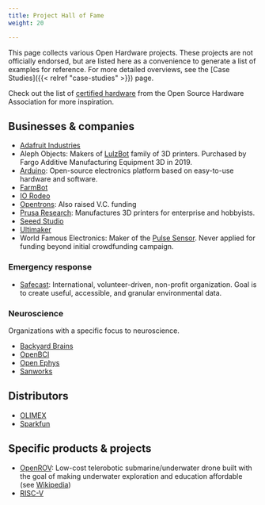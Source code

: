 ```yaml
---
title: Project Hall of Fame
weight: 20

---
```


This page collects various Open Hardware projects.
These projects are not officially endorsed, but are listed here as a convenience to generate a list of examples for reference.
For more detailed overviews, see the [Case Studies]({{< relref "case-studies" >}}) page.

Check out the list of [certified hardware](https://certification.oshwa.org/list.html) from the Open Source Hardware Association for more inspiration.


## Businesses & companies

* [Adafruit Industries](https://www.adafruit.com/)
* Aleph Objects:
  Makers of [LulzBot](https://www.lulzbot.com/about) family of 3D printers.
  Purchased by Fargo Additive Manufacturing Equipment 3D in 2019.
* [Arduino](https://www.arduino.cc/en/Main/FAQ):
  Open-source electronics platform based on easy-to-use hardware and software.
* [FarmBot](https://farm.bot/)
* [IO Rodeo](https://iorodeo.com/pages/about-us)
* [Opentrons](https://www.opentrons.com/):
  Also raised V.C. funding
* [Prusa Research](https://www.prusa3d.com/):
  Manufactures 3D printers for enterprise and hobbyists.
* [Seeed Studio](https://www.seeedstudio.com/)
* [Ultimaker](https://ultimaker.com/about-ultimaker)
* World Famous Electronics:
  Maker of the [Pulse Sensor](https://pulsesensor.com/).
  Never applied for funding beyond initial crowdfunding campaign.

### Emergency response

* [Safecast](https://safecast.org/about/):
  International, volunteer-driven, non-profit organization.
  Goal is to create useful, accessible, and granular environmental data.

### Neuroscience

Organizations with a specific focus to neuroscience.

* [Backyard Brains](https://backyardbrains.com/about/)
* [OpenBCI](https://openbci.com/)
* [Open Ephys](https://open-ephys.org/)
* [Sanworks](https://sanworks.io/)


## Distributors

* [OLIMEX](https://www.olimex.com/)
* [Sparkfun](https://www.sparkfun.com/)


## Specific products & projects

* [OpenROV](https://github.com/OpenROV):
  Low-cost telerobotic submarine/underwater drone built with the goal of making underwater exploration and education affordable (see [Wikipedia](https://en.wikipedia.org/wiki/OpenROV))
* [RISC-V](https://riscv.org/risc-v-history/)
